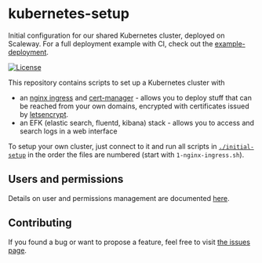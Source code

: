 # kubernetes-setup

Initial configuration for our shared Kubernetes cluster, deployed on Scaleway. For a full deployment example with CI, check out the [example-deployment](https://github.com/public-transport/example-deployment).

[![License](https://img.shields.io/github/license/public-transport/kubernetes-setup.svg?style=flat)](license)

This repository contains scripts to set up a Kubernetes cluster with

- an [nginx ingress](https://github.com/kubernetes/ingress-nginx) and [cert-manager](https://github.com/jetstack/cert-manager/) - allows you to deploy stuff that can be reached from your own domains, encrypted with certificates issued by [letsencrypt](letsencrypt.org).
- an EFK (elastic search, fluentd, kibana) stack - allows you to access and search logs in a web interface

To setup your own cluster, just connect to it and run all scripts in [`./initial-setup`](./initial-setup) in the order the files are numbered (start with `1-nginx-ingress.sh`).

## Users and permissions

Details on user and permissions management are documented [here](./users/readme.md).

## Contributing

If you found a bug or want to propose a feature, feel free to visit [the issues page](https://github.com/public-transport/kubernetes-setup/issues).
